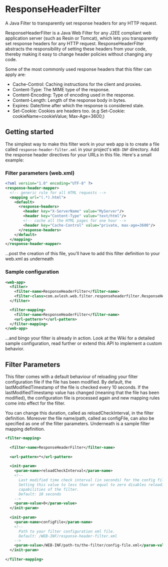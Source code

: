 # ResponseHeaderFilter

A Java Filter to transparently set response headers for any HTTP request.

ResponseHeaderFilter is a Java Web Filter for any J2EE compliant web application server (such as Resin or Tomcat), which lets you transparently set response headers for any HTTP request. ResponseHeaderFilter abstracts the responsibility of setting these headers from your code, thereby making it easy to change header policies without changing any code.

Some of the most commonly used response headers that this filter can apply are:
- Cache-Control: Caching instructions for the client and proxies.
- Content-Type: The MIME type of the response.
- Content-Encoding: Type of encoding used in the response.
- Content-Length: Length of the response body in bytes.
- Expires: Date/time after which the response is considered stale.
- Set-Cookie: Cookies are headers too. (e.g Set-Cookie: cookieName=cookieValue; Max-Age=3600;)

## Getting started

The simplest way to make this filter work in your web app is to create a file called `response-header-filter.xml` in your project's `WEB-INF` directory. Add the response header directives for your URLs in this file. Here's a small example:

### Filter parameters (web.xml)
```xml
<?xml version="1.0" encoding="UTF-8" ?>
<response-header-mapper>
  <!-- generic rule for all HTML requests -->
  <mapping url="(.*).html">
    <default>
      <response-headers>
        <header key="X-ServerName" value="MyServer"/>
        <header key="Content-Type" value="text/html"/>
        <!-- cache all the HTML pages for one hour -->
        <header key="Cache-Control" value="private, max-age=3600"/>
      </response-headers>
    </default>
  </mapping>
</response-header-mapper>
```

...post the creation of this file, you'll have to add this filter definition to your web.xml as underneath

### Sample configuration

```xml
<web-app>
  <filter>
    <filter-name>ResponseHeaderFilter</filter-name>
    <filter-class>com.avlesh.web.filter.responseheaderfilter.ResponseHeaderFilter</filter-class>
  </filter>

  <filter-mapping>
    <filter-name>ResponseHeaderFilter</filter-name>
    <url-pattern>*</url-pattern>
  </filter-mapping>
</web-app>
```
...and bingo your filter is already in action. Look at the Wiki for a detailed sample configuration, read further or extend this API to implement a custom behavior.

## Filter Parameters

This filter comes with a default behaviour of reloading your filter configuration file if the file has been modified. By default, the lastModifiedTimestamp of the file is checked every 10 seconds. If the lastModifiedTimestamp value has changed (meaning that the file has been modified), the configuration file is processed again and new mapping rules come into effect for the filter.

You can change this duration, called as reloadCheckInterval, in the filter definition. Moreover the file name/path, called as configFile, can also be specified as one of the filter parameters. Underneath is a sample filter mapping definition.

```xml
<filter-mapping>
  
  <filter-name>ResponseHeaderFilter</filter-name>
  
  <url-pattern>*</url-pattern>
  
  <init-param>
    <param-name>reloadCheckInterval</param-name>
    <!-- 
      Last modified time check interval (in seconds) for the config file. 
      Setting this value to less than or equal to zero disables reloading 
      capabilities of the filter.
      Default: 10 seconds
    -->
    <param-value>0</param-value>
  </init-param>
  
  <init-param>
    <param-name>configFile</param-name>
    <!-- 
      Path to your filter configuration xml file.
      Default: /WEB-INF/response-header-filter.xml
    -->
    <param-value>/WEB-INF/path-to/the-filter/config-file.xml</param-value>
  </init-param>
  
</filter-mapping>
```
